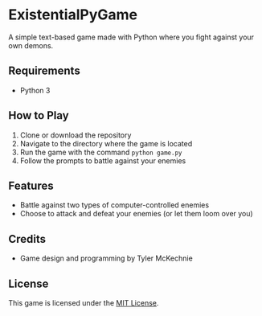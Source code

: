 # ExistentialPyGame

A simple text-based game made with Python where you fight against your own demons.

## Requirements

* Python 3

## How to Play

1. Clone or download the repository
2. Navigate to the directory where the game is located
3. Run the game with the command `python game.py`
4. Follow the prompts to battle against your enemies

## Features

* Battle against two types of computer-controlled enemies
* Choose to attack and defeat your enemies (or let them loom over you)

## Credits

* Game design and programming by Tyler McKechnie

## License

This game is licensed under the [MIT License](https://choosealicense.com/licenses/mit/).
